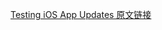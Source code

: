 [Testing iOS App Updates 原文链接](https://developer.apple.com/library/archive/technotes/tn2285/_index.html#//apple_ref/doc/uid/DTS40011323)
